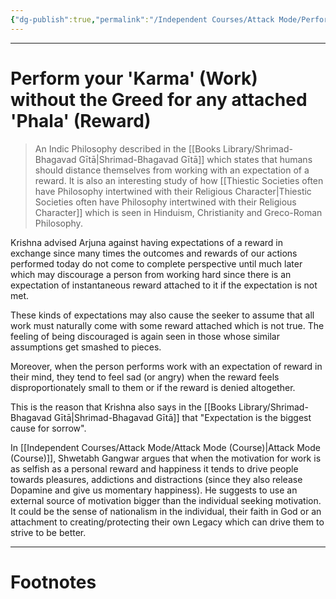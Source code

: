 ```yaml
---
{"dg-publish":true,"permalink":"/Independent Courses/Attack Mode/Perform your 'Karma' (Work) without the Greed for any 'Phala' (Reward)/","tags":["Philosophy","Wisdom"]}
---
```



---
# Perform your 'Karma' (Work) without the Greed for any attached 'Phala' (Reward)
> An Indic Philosophy described in the [[Books Library/Shrimad-Bhagavad Gītā\|Shrimad-Bhagavad Gītā]] which states that humans should distance themselves from working with an expectation of a reward. It is also an interesting study of how [[Thiestic Societies often have Philosophy intertwined with their Religious Character\|Thiestic Societies often have Philosophy intertwined with their Religious Character]] which is seen in Hinduism, Christianity and Greco-Roman Philosophy.

Krishna advised Arjuna against having expectations of a reward in exchange since many times the outcomes and rewards of our actions performed today do not come to complete perspective until much later which may discourage a person from working hard since there is an expectation of instantaneous reward attached to it if the expectation is not met.

These kinds of expectations may also cause the seeker to assume that all work must naturally come with some reward attached which is not true. The feeling of being discouraged is again seen in those whose similar assumptions get smashed to pieces. 

Moreover, when the person performs work with an expectation of reward in their mind, they tend to feel sad (or angry) when the reward feels disproportionately small to them or if the reward is denied altogether.

This is the reason that Krishna also says in the [[Books Library/Shrimad-Bhagavad Gītā\|Shrimad-Bhagavad Gītā]] that "Expectation is the biggest cause for sorrow".

In [[Independent Courses/Attack Mode/Attack Mode (Course)\|Attack Mode (Course)]], Shwetabh Gangwar argues that when the motivation for work is as selfish as a personal reward and happiness it tends to drive people towards pleasures, addictions and distractions (since they also release Dopamine and give us momentary happiness). 
He suggests to use an external source of motivation bigger than the individual seeking motivation. It could be the sense of nationalism in the individual, their faith in God or an attachment to creating/protecting their own Legacy which can drive them to strive to be better.

---
# Footnotes